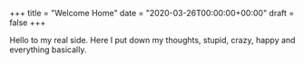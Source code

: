 +++
title = "Welcome Home"
date = "2020-03-26T00:00:00+00:00"
draft = false
+++

Hello to my real side.
Here I put down my thoughts, stupid, crazy, happy and everything basically.
